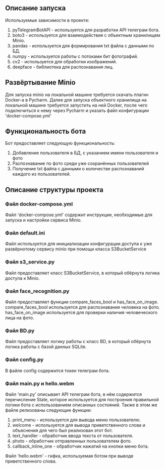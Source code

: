 ## Описание запуска

Используемые зависимости в проекте: 

1. pyTelegramBotAPI - используется для разработки API телеграм бота.
2. boto3 - используется для взаимодействия с объектным хранилищем Minio.
3. pandas - используется для формирования txt файла с данными по БД.
4. numpy - используется работы с потоками бит фотографий.
5. cv2 - используется для обработки изображений.
6. deepface - библиотека для распознавания лиц.


## Развёртывание Minio
Для запуска minio на локальной машине требуется скачать плагин Docker-а в Pycharm. Далее для запуска объектного хранилища на локальной машине 
требуется запустить на ней Docker, после чего подключиться к нему через Pycharm
и указать файл конфигурации 'docker-compose.yml'

## Функциональность бота
Бот предоставляет следующую функциональность:

1. Добавление пользователя в БД, с указанием имени пользователя и фото
2. Распознавание по фото среди уже сохранённых пользователей
3. Получение txt файла с данными о количестве распознаваний каждого из пользователей.

## Описание структуры проекта
### Файл docker-compose.yml
Файл 'docker-compose.yml' содержит инструкции, необходимые для запуска и настройки сервиса Minio. 

### Файл default.ini
Файл используется для инициализации конфигурации доступа к уже развёрнотому сервису minio при помощи класса S3BucketService

### Файл s3_service.py
Файл предоставляет класс S3BucketService, в который обёрнута логика доступа к Minio.

### Файл face_recognition.py
Файл предоставляет функции compare_faces_bool и has_face_on_image. 
compare_faces_bool используется для распознавания человека на фото. 
has_face_on_image используется для проверки наличия человеческого лица на фото.

### Файл BD.py
Файл предоставляет логику работы с класс BD, в который обёрнута логика работы с базой данных SQLite. 

### Файл config.py
В файле config содержится токен телеграм бота.

### Файл main.py и hello.webm
Файл 'main.py' описывает API телеграм бота, в нём содержится перечисление State, которое используется 
для построения правильной логики бота с использованием описанных состояний. Также в этом же файле релизованы следующие функции:

1. print_menu - используется для вывода меню пользователю.
2. welcome - используется для вывода приветственного слова и объяснения для чего был реализован этот бот.
3. text_handler - обработчик ввода текста от пользователя.
4. photo - обработчик отправленных пользователем фото.
5. callback_inline_one - обработчик нажатий на кнопки меню бота.

Файл 'hello.webm' - гифка, используемая ботом при выводе приветственного слова.

